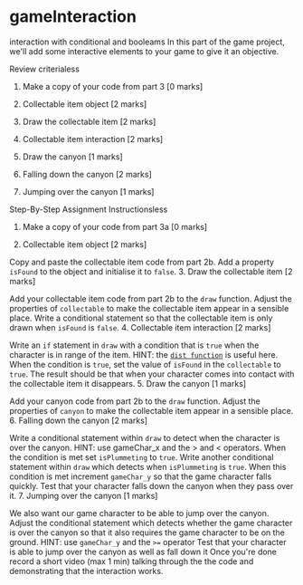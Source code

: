 # gameInteraction
interaction with conditional and booleams
In this part of the game project, we'll add some interactive elements to your game to give it an objective.

Review criterialess 
1. Make a copy of your code from part 3 [0 marks]

2. Collectable item object [2 marks]

3. Draw the collectable item [2 marks]

4. Collectable item interaction [2 marks]

5. Draw the canyon [1 marks]

6. Falling down the canyon [2 marks]

7. Jumping over the canyon [1 marks]

Step-By-Step Assignment Instructionsless 
1. Make a copy of your code from part 3a [0 marks]

2. Collectable item object [2 marks]

Copy and paste the collectable item code from part 2b.
Add a property `isFound` to the object and initialise it to `false`.
3. Draw the collectable item [2 marks]

Add your collectable item code from part 2b to the `draw` function.
Adjust the properties of `collectable` to make the collectable item appear in a sensible place.
Write a conditional statement so that the collectable item is only drawn when `isFound` is `false`.
4. Collectable item interaction [2 marks]

Write an `if` statement in `draw` with a condition that is `true` when the character is in range of the item. HINT: the [`dist function`]('https://p5js.org/reference/#/p5/dist') is useful here.
When the condition is `true`, set the value of `isFound` in the `collectable` to `true`.
The result should be that when your character comes into contact with the collectable item it disappears.
5. Draw the canyon [1 marks]

Add your canyon code from part 2b to the `draw` function.
Adjust the properties of `canyon` to make the collectable item appear in a sensible place.
6. Falling down the canyon [2 marks]

Write a conditional statement within `draw` to detect when the character is over the canyon. HINT: use gameChar_x and the > and < operators.
When the condition is met set `isPlummeting` to `true`.
Write another conditional statement within `draw` which detects when `isPlummeting` is `true`.
When this condition is met increment `gameChar_y` so that the game character falls quickly.
Test that your character falls down the canyon when they pass over it.
7. Jumping over the canyon [1 marks]

We also want our game character to be able to jump over the canyon.
Adjust the conditional statement which detects whether the game character is over the canyon so that it also requires the game character to be on the ground. HINT: use `gameChar_y` and the `>=` operator
Test that your character is able to jump over the canyon as well as fall down it
Once you're done record a short video (max 1 min) talking through the the code and demonstrating that the interaction works.
